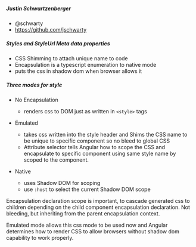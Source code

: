 ##### Justin Schwartzenberger
- @schwarty
- https://github.com/jschwarty

##### Styles and StyleUrl Meta data properties
- CSS Shimming to attach unique name to code
- Encapsulation is a typescript enumeration to native mode
- puts the css in shadow dom when browser allows it

##### Three modes for style
- No Encapsulation
    - renders css to DOM just as written in `<style>` tags

- Emulated
    - takes css written into the style header and Shims the CSS name to be unique to specific component so no bleed to global CSS
    - Attribute selector tells Angular how to scope  the CSS and encapsulate to specific component using same style name by scoped to the component.

- Native
    - uses Shadow DOM for scoping
    - use `:host` to select the current Shadow DOM scope

Encapsulation declaration scope is important, to cascade generated css to children depending on the child component encapsulation declaration. Not bleeding, but inheriting from the parent encapsulation context.

Emulated mode allows this css mode to be used now and Angular determines how to render CSS to allow browsers without shadow dom capability to work properly.




